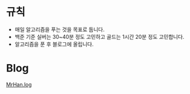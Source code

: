 # 규칙
- 매일 알고리즘을 푸는 것을 목표로 둡니다.
- 백준 기준 실버는 30~40분 정도 고민하고 골드는 1시간 20분 정도 고민합니다.
- 알고리즘을 푼 후 블로그에 올립니다.

# Blog
[MrHan.log](https://velog.io/@tkdgml82/posts?tag=%EC%95%8C%EA%B3%A0%EB%A6%AC%EC%A6%98)